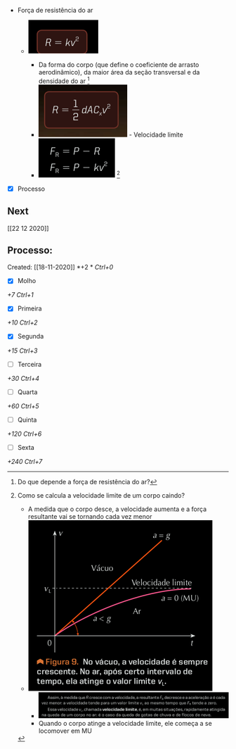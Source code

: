 -   Força de resistência do ar
       -   ![](Imagens/markdown-img-paste-20200731005332815.png)
            -   Da forma do corpo (que define o coeficiente de arrasto aerodinâmico), da maior área da seção transversal e da densidade do ar [^1]

			[^1]: Do que depende a força de resistência do ar?

            -   ![](Imagens/markdown-img-paste-20200731005801548.png)
        -   Velocidade limite
            -   ![](Imagens/markdown-img-paste-20200731010125781.png) [^2]

			[^2]: Como se calcula a velocidade limite de um corpo caindo?

               -   A medida que o corpo desce, a velocidade aumenta e a força resultante vai se tornando cada vez menor
                -   ![](Imagens/markdown-img-paste-20200731010415911.png)
                    -   ![](Imagens/markdown-img-paste-20200731011138666.png)
                    -   Quando o corpo atinge a velocidade limite, ele começa a se locomover em MU [^3]

[^3]: Qual o tipo de movimento quando o corpo atinge a velocidade limite?


- [x] Processo

## Next
[[22 12 2020]]
## Processo:
Created: [[18-11-2020]]
*+2 *  *Ctrl+0*
- [x] Molho  

*+7*  *Ctrl+1*

- [x] Primeira 

*+10*  *Ctrl+2*

- [x] Segunda

*+15*  *Ctrl+3*

- [ ] Terceira 

*+30*  *Ctrl+4*

- [ ] Quarta 

*+60*  *Ctrl+5*

- [ ] Quinta 

*+120*  *Ctrl+6*

- [ ] Sexta 

*+240*  *Ctrl+7*